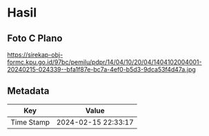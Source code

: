 # Hasil

## Foto C Plano

https://sirekap-obj-formc.kpu.go.id/97bc/pemilu/pdpr/14/04/10/20/04/1404102004001-20240215-024339--bfa1f87e-bc7a-4ef0-b5d3-9dca53f4d47a.jpg


## Metadata

| Key        | Value               |
| ---------- | ------------------- |
| Time Stamp | 2024-02-15 22:33:17 |



